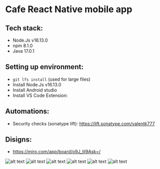 # Cafe React Native mobile app

## Tech stack:
- Node.Js v16.13.0
- npm 8.1.0
- Java 17.0.1

## Setting up environment:
- `git lfs install` (used for large files)
- Install Node.Js v16.13.0
- Install Android studio
- Install VS Code Extension:

## Automations:
- Security checks (sonatype lift): https://lift.sonatype.com/valentk777

## Disigns:

- https://miro.com/app/board/o9J_lil9Ask=/

![alt text](https://github.com/valentk777/Cafe-react-native-mobile-app/blob/master/Design/1.jpg?raw=true)
![alt text](https://github.com/valentk777/Cafe-react-native-mobile-app/blob/master/Design/2.jpg?raw=true)
![alt text](https://github.com/valentk777/Cafe-react-native-mobile-app/blob/master/Design/3.jpg?raw=true)
![alt text](https://github.com/valentk777/Cafe-react-native-mobile-app/blob/master/Design/4.jpg?raw=true)
![alt text](https://github.com/valentk777/Cafe-react-native-mobile-app/blob/master/Design/5.jpg?raw=true)
![alt text](https://github.com/valentk777/Cafe-react-native-mobile-app/blob/master/Design/6.jpg?raw=true)